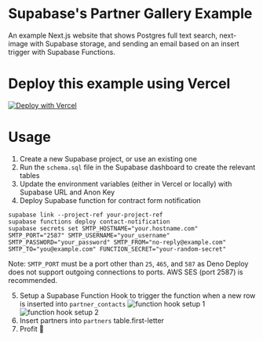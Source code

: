# Supabase's Partner Gallery Example

An example Next.js website that shows Postgres full text search, next-image with Supabase storage, and sending an email based on an insert trigger with Supabase Functions.

# Deploy this example using Vercel

[![Deploy with Vercel](https://vercel.com/button)](https://vercel.com/new/clone?repository-url=https%3A%2F%2Fgithub.com%2Fsupabase-community%2Fpartner-gallery-example&env=SUPABASE_HOSTNAME,NEXT_PUBLIC_SUPABASE_URL,NEXT_PUBLIC_SUPABASE_ANON_KEY)

# Usage

1. Create a new Supabase project, or use an existing one
2. Run the `schema.sql` file in the Supabase dashboard to create the relevant tables
3. Update the environment variables (either in Vercel or locally) with Supabase URL and Anon Key
4. Deploy Supabase function for contract form notification

```
supabase link --project-ref your-project-ref
supabase functions deploy contact-notification
supabase secrets set SMTP_HOSTNAME="your.hostname.com" SMTP_PORT="2587" SMTP_USERNAME="your_username" SMTP_PASSWORD="your_password" SMTP_FROM="no-reply@example.com" SMTP_TO="you@example.com" FUNCTION_SECRET="your-random-secret"
```

Note: `SMTP_PORT` must be a port other than `25`, `465`, and `587` as Deno Deploy does not support outgoing connections to ports. AWS SES (port 2587) is recommended.

5. Setup a Supabase Function Hook to trigger the function when a new row is inserted into `partner_contacts`
   ![function hook setup 1](https://obuldanrptloktxcffvn.supabase.co/storage/v1/object/public/images/misc/partner-gallery-example-1.png)
   ![function hook setup 2](https://obuldanrptloktxcffvn.supabase.co/storage/v1/object/public/images/misc/partner-gallery-example-2.png)
6. Insert partners into `partners` table.first-letter
7. Profit 🎉
